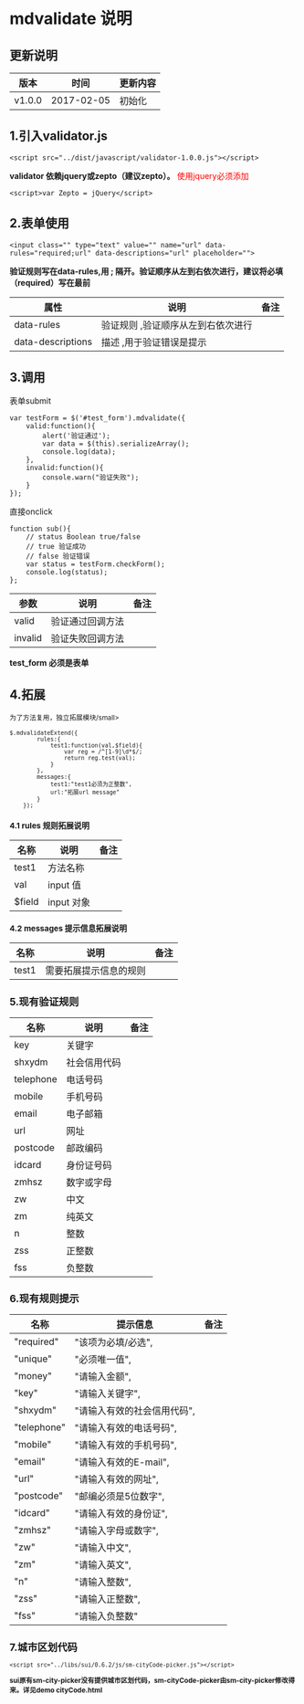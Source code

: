 # mdvalidate 说明

## 更新说明
版本 | 时间 | 更新内容
---|---|---
v1.0.0 | 2017-02-05 |  初始化


## 1.引入validator.js
```
<script src="../dist/javascript/validator-1.0.0.js"></script>
```
**validator 依赖jquery或zepto（建议zepto）。**
<font style="color:red;">使用jquery必须添加</font>
```
<script>var Zepto = jQuery</script>
```

## 2.表单使用
```
<input class="" type="text" value="" name="url" data-rules="required;url" data-descriptions="url" placeholder="">
```
**验证规则写在data-rules,用 ; 隔开。验证顺序从左到右依次进行，建议将必填（required）写在最前**

属性 | 说明 | 备注
---|---|---
data-rules    | 验证规则 ,验证顺序从左到右依次进行
data-descriptions | 描述 ,用于验证错误是提示 | 

## 3.调用

表单submit
```
var testForm = $('#test_form').mdvalidate({
    valid:function(){
    	alert('验证通过');
    	var data = $(this).serializeArray();
    	console.log(data);
    },
    invalid:function(){
    	console.warn("验证失败");
    }
});
```
直接onclick
```
function sub(){
	// status Boolean true/false
	// true 验证成功
	// false 验证错误
	var status = testForm.checkForm();
	console.log(status);
};
```

 参数 | 说明 | 备注
---|---|---
valid  | 验证通过回调方法
invalid   | 验证失败回调方法

**test_form 必须是表单**

## 4.拓展
<small>为了方法复用，独立拓展模块/small>

```
$.mdvalidateExtend({
		rules:{
			test1:function(val,$field){
				var reg = /^[1-9]\d*$/;
        		return reg.test(val);
			}
		},
		messages:{
			test1:"test1必须为正整数",
			url:"拓展url message"
		}
    });

```
### 4.1 rules 规则拓展说明
 名称 | 说明 | 备注
---|---|---
 test1 | 方法名称
 val   | input 值
 $field| input 对象

### 4.2 messages 提示信息拓展说明

 名称 | 说明 | 备注
---|---|---
 test1 | 需要拓展提示信息的规则




## 5.现有验证规则

 名称 | 说明 | 备注
---|---|---
key   	   | 关键字
shxydm	   | 社会信用代码
telephone  | 电话号码
mobile     | 手机号码
email 	   | 电子邮箱
url		   | 网址
postcode   | 邮政编码
idcard	   | 身份证号码
zmhsz      | 数字或字母
zw		   | 中文
zm		   | 纯英文
n		   | 整数
zss		   | 正整数
fss    	   | 负整数

## 6.现有规则提示

 名称 | 提示信息 | 备注
---|---|---
"required" | "该项为必填/必选",
"unique" | "必须唯一值",
"money" | "请输入金额",
"key" | "请输入关键字",
"shxydm" | "请输入有效的社会信用代码",
"telephone" | "请输入有效的电话号码",
"mobile" | "请输入有效的手机号码",
"email" | "请输入有效的E-mail",
"url" | "请输入有效的网址",
"postcode" | "邮编必须是5位数字",
"idcard" | "请输入有效的身份证",
"zmhsz" | "请输入字母或数字",
"zw" | "请输入中文",
"zm" | "请输入英文",
"n" | "请输入整数",
"zss" | "请输入正整数",
"fss" | "请输入负整数"

## 7.城市区划代码

```
<script src="../libs/sui/0.6.2/js/sm-cityCode-picker.js"></script>
```
**sui原有sm-city-picker没有提供城市区划代码，sm-cityCode-picker由sm-city-picker修改得来。详见demo cityCode.html**

